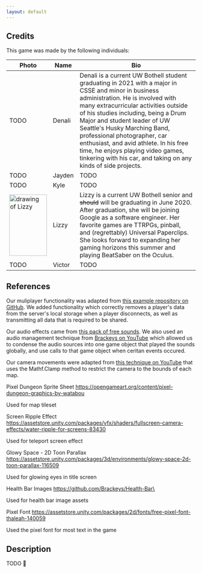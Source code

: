 ```yaml
---
layout: default
---
```


## Credits

This game was made by the following individuals:

| Photo | Name | Bio |
|-------|------|-----|
| TODO  | Denali | Denali is a current UW Bothell student graduating in 2021 with a major in CSSE and minor in business administration. He is involved with many extracurricular activities outside of his studies including, being a Drum Major and student leader of UW Seattle's Husky Marching Band, professional photographer, car enthusiast, and avid athlete. In his free time, he enjoys playing video games, tinkering with his car, and taking on any kinds of side projects. | 
| TODO  | Jayden | TODO |
| TODO  | Kyle   | TODO |
| <img src="{{ site.url }}/static/images/lizzy.png" alt="drawing of Lizzy" width="100" height="163"> | Lizzy  | Lizzy is a current UW Bothell senior and ~~should~~ will be graduating in June 2020. After graduation, she will be joining Google as a software engineer. Her favorite games are TTRPGs, pinball, and (regrettably) Universal Paperclips. She looks forward to expanding her gaming horizons this summer and playing BeatSaber on the Oculus. |
| TODO  | Victor | TODO |

## References

Our muliplayer functionality was adapted from [this example repository on GitHub](https://github.com/valiafetisov/unity-webgl-multiplayer). We added functionality which correctly removes a player's data from the server's local storage when a player disconnects, as well as transmitting all data that is required to be shared.

Our audio effects came from [this pack of free sounds](https://opengameart.org/content/512-sound-effects-8-bit-style). We also used an audio management technique from [Brackeys on YouTube](https://www.youtube.com/watch?v=6OT43pvUyfY) which allowed us to condense the audio sources into one game object that played the sounds globally, and use calls to that game object when ceritan events occured.

Our camera movements were adapted from [this technique on YouTube](https://www.youtube.com/watch?v=ula1o_ZsMU0) that uses the Mathf.Clamp method to restrict the camera to the bounds of each map.

Pixel Dungeon Sprite Sheet
https://opengameart.org/content/pixel-dungeon-graphics-by-watabou

Used for map tileset

Screen Ripple Effect
https://assetstore.unity.com/packages/vfx/shaders/fullscreen-camera-effects/water-ripple-for-screens-83430

Used for teleport screen effect


Glowy Space - 2D Toon Parallax
https://assetstore.unity.com/packages/3d/environments/glowy-space-2d-toon-parallax-116509

Used for glowing eyes in title screen


Health Bar Images
https://github.com/Brackeys/Health-Bar\

Used for health bar image assets


Pixel Font
https://assetstore.unity.com/packages/2d/fonts/free-pixel-font-thaleah-140059

Used the pixel font for most text in the game

## Description

TODO :bug:
